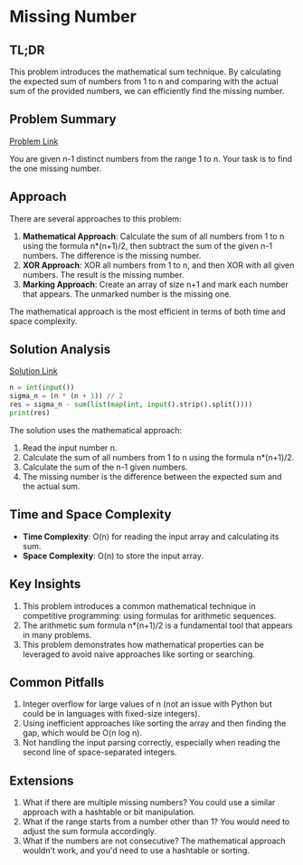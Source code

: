# Missing Number

## TL;DR
This problem introduces the mathematical sum technique. By calculating the expected sum of numbers from 1 to n and comparing with the actual sum of the provided numbers, we can efficiently find the missing number.

## Problem Summary
[Problem Link](https://cses.fi/problemset/task/1083)

You are given n-1 distinct numbers from the range 1 to n. Your task is to find the one missing number.

## Approach
There are several approaches to this problem:

1. **Mathematical Approach**: Calculate the sum of all numbers from 1 to n using the formula n*(n+1)/2, then subtract the sum of the given n-1 numbers. The difference is the missing number.
2. **XOR Approach**: XOR all numbers from 1 to n, and then XOR with all given numbers. The result is the missing number.
3. **Marking Approach**: Create an array of size n+1 and mark each number that appears. The unmarked number is the missing one.

The mathematical approach is the most efficient in terms of both time and space complexity.

## Solution Analysis
[Solution Link](/solutions/01_Introductory_Problems/02_1083_Missing_Number.py)

```python
n = int(input())
sigma_n = (n * (n + 1)) // 2
res = sigma_n - sum(list(map(int, input().strip().split())))
print(res)
```

The solution uses the mathematical approach:
1. Read the input number n.
2. Calculate the sum of all numbers from 1 to n using the formula n*(n+1)/2.
3. Calculate the sum of the n-1 given numbers.
4. The missing number is the difference between the expected sum and the actual sum.

## Time and Space Complexity
- **Time Complexity**: O(n) for reading the input array and calculating its sum.
- **Space Complexity**: O(n) to store the input array.

## Key Insights
1. This problem introduces a common mathematical technique in competitive programming: using formulas for arithmetic sequences.
2. The arithmetic sum formula n*(n+1)/2 is a fundamental tool that appears in many problems.
3. This problem demonstrates how mathematical properties can be leveraged to avoid naive approaches like sorting or searching.

## Common Pitfalls
1. Integer overflow for large values of n (not an issue with Python but could be in languages with fixed-size integers).
2. Using inefficient approaches like sorting the array and then finding the gap, which would be O(n log n).
3. Not handling the input parsing correctly, especially when reading the second line of space-separated integers.

## Extensions
1. What if there are multiple missing numbers? You could use a similar approach with a hashtable or bit manipulation.
2. What if the range starts from a number other than 1? You would need to adjust the sum formula accordingly.
3. What if the numbers are not consecutive? The mathematical approach wouldn't work, and you'd need to use a hashtable or sorting.